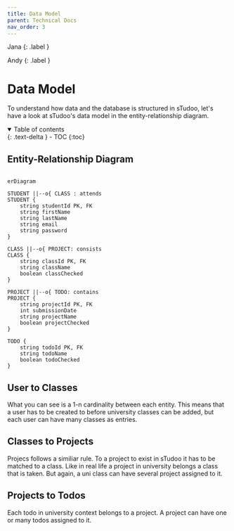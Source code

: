 ```yaml
---
title: Data Model
parent: Technical Docs
nav_order: 3
---
```


Jana
{: .label }

Andy
{: .label }

# Data Model

To understand how data and the database  is structured in sTudoo, let's have a look at sTudoo's data model in the entity-relationship diagram.

<details open markdown="block">
  <summary>
    Table of contents
  </summary>
  {: .text-delta }
- TOC
{:toc}
</details>

## Entity-Relationship Diagram

```mermaid

erDiagram

STUDENT ||--o{ CLASS : attends
STUDENT {
    string studentId PK, FK
    string firstName
    string lastName
    string email
    string password
}

CLASS ||--o{ PROJECT: consists
CLASS {
    string classId PK, FK
    string className
    boolean classChecked
}

PROJECT ||--o{ TODO: contains
PROJECT {
    string projectId PK, FK
    int submissionDate
    string projectName
    boolean projectChecked
}

TODO {
    string todoId PK, FK
    string todoName
    boolean todoChecked
}
```

## User to Classes

What you can see is a 1-n cardinality between each entity. This means that a user has to be created to before university classes can be added, but each user can have many classes as entries.

## Classes to Projects

Projecs follows a similiar rule. To a project to exist in sTudoo it has to be matched to a class. Like in real life a project in university belongs a class that is taken. But again, a uni class can have several project assigned to it.

## Projects to Todos

Each todo in university context belongs to a project. A project can have one or many todos assigned to it.